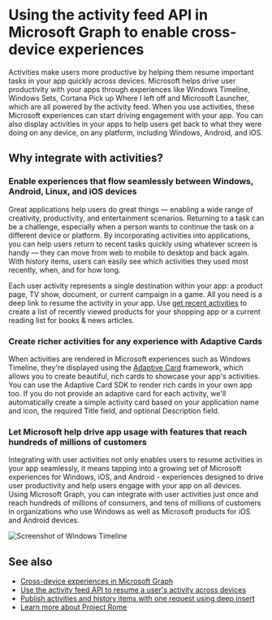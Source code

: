 # Using the activity feed API in Microsoft Graph to enable cross-device experiences

Activities make users more productive by helping them resume important tasks in your app quickly across devices. Microsoft helps drive user productivity with your apps through experiences like Windows Timeline, Windows Sets, Cortana Pick up Where I left off and Microsoft Launcher, which are all powered by the activity feed. When you use activities, these Microsoft experiences can start driving engagement with your app. You can also display activities in your apps to help users get back to what they were doing on any device, on any platform, including Windows, Android, and iOS.

## Why integrate with activities?
### Enable experiences that flow seamlessly between Windows, Android, Linux, and iOS devices 
Great applications help users do great things — enabling a wide range of creativity, productivity, and entertainment scenarios. Returning to a task can be a challenge, especially when a person wants to continue the task on a different device or platform. By incorporating activities into applications, you can help users return to recent tasks quickly using whatever screen is handy — they can move from web to mobile to desktop and back again. With history items, users can easily see which activities they used most recently, when, and for how long.   

Each user activity represents a single destination within your app: a product page, TV show, document, or current campaign in a game. All you need is a deep link to resume the activity in your app. Use [get recent activities](/graph/api/projectrome_get_recent_activities?view=graph-rest-1.0) to create a list of recently viewed products for your shopping app or a current reading list for books & news articles. 

### Create richer activities for any experience with Adaptive Cards
When activities are rendered in Microsoft experiences such as Windows Timeline, they're displayed using the [Adaptive Card](https://adaptivecards.io/) framework, which allows you to create beautiful, rich cards to showcase your app's activities. You can use the Adaptive Card SDK to render rich cards in your own app too. If you do not provide an adaptive card for each activity, we'll automatically create a simple activity card based on your application name and icon, the required Title field, and optional Description field. 

### Let Microsoft help drive app usage with features that reach hundreds of millions of customers
Integrating with user activities not only enables users to resume activities in your app seamlessly, it means tapping into a growing set of Microsoft experiences for Windows, iOS, and Android - experiences designed to drive user productivity and help users engage with your app on all devices. Using Microsoft Graph, you can integrate with user activities just once and reach hundreds of millions of consumers, and tens of millions of customers in organizations who use Windows as well as Microsoft products for iOS and Android devices.

![Screenshot of Windows Timeline](https://winblogs.azureedge.net/win/2017/05/22-591a3ec9833f4.jpg)

## See also

- [Cross-device experiences in Microsoft Graph](cross-device-concept-overview.md)
- [Use the activity feed API to resume a user's activity across devices](/graph/api/resources/activity-feed-api-overview?view=graph-rest-1.0)
- [Publish activities and history items with one request using deep insert](/graph/api/projectrome_put_activity?view=graph-rest-1.0#example-2---deep-insert)
- [Learn more about Project Rome](https://aka.ms/projectrome)
